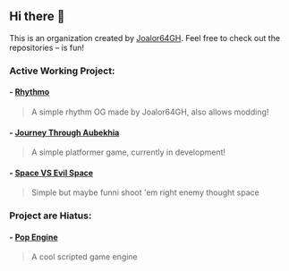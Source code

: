 ## Hi there 👋
This is an organization created by [Joalor64GH](https://github.com/Joalor64GH). Feel free to check out the repositories – is fun!

### Active Working Project:
#### - [Rhythmo](https://github.com/JoaTH-Team/Rhythmo-SC)
> A simple rhythm OG made by Joalor64GH, also allows modding!

#### - [Journey Through Aubekhia](https://github.com/JoaTH-Team/JTA)
> A simple platformer game, currently in development!

#### - [Space VS Evil Space](https://github.com/JoaTH-Team/space-vs-evil-space)
> Simple but maybe funni shoot 'em right enemy thought space

### Project are Hiatus:
#### - [Pop Engine](https://github.com/JoaTH-Team/Pop-Engine)
> A cool scripted game engine
